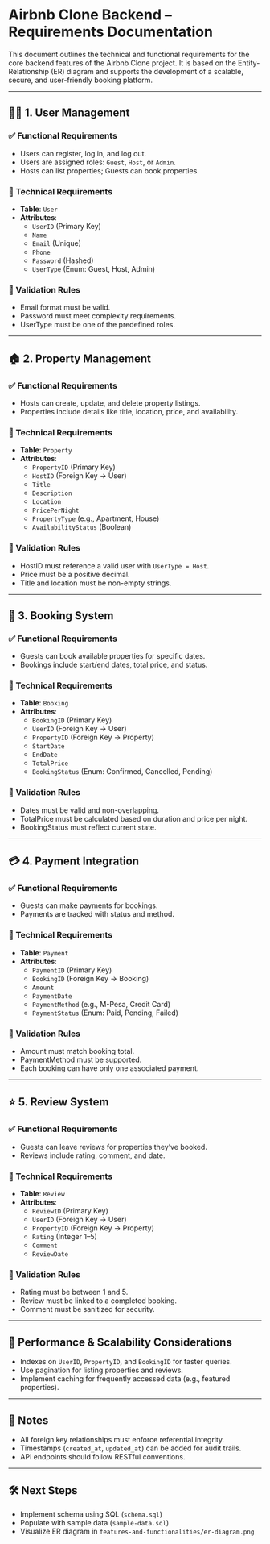# Airbnb Clone Backend – Requirements Documentation

This document outlines the technical and functional requirements for the core backend features of the Airbnb Clone project. It is based on the Entity-Relationship (ER) diagram and supports the development of a scalable, secure, and user-friendly booking platform.

---

## 🧑‍💻 1. User Management

### ✅ Functional Requirements
- Users can register, log in, and log out.
- Users are assigned roles: `Guest`, `Host`, or `Admin`.
- Hosts can list properties; Guests can book properties.

### 🔧 Technical Requirements
- **Table**: `User`
- **Attributes**:
  - `UserID` (Primary Key)
  - `Name`
  - `Email` (Unique)
  - `Phone`
  - `Password` (Hashed)
  - `UserType` (Enum: Guest, Host, Admin)

### 🔐 Validation Rules
- Email format must be valid.
- Password must meet complexity requirements.
- UserType must be one of the predefined roles.

---

## 🏠 2. Property Management

### ✅ Functional Requirements
- Hosts can create, update, and delete property listings.
- Properties include details like title, location, price, and availability.

### 🔧 Technical Requirements
- **Table**: `Property`
- **Attributes**:
  - `PropertyID` (Primary Key)
  - `HostID` (Foreign Key → User)
  - `Title`
  - `Description`
  - `Location`
  - `PricePerNight`
  - `PropertyType` (e.g., Apartment, House)
  - `AvailabilityStatus` (Boolean)

### 🔐 Validation Rules
- HostID must reference a valid user with `UserType = Host`.
- Price must be a positive decimal.
- Title and location must be non-empty strings.

---

## 📅 3. Booking System

### ✅ Functional Requirements
- Guests can book available properties for specific dates.
- Bookings include start/end dates, total price, and status.

### 🔧 Technical Requirements
- **Table**: `Booking`
- **Attributes**:
  - `BookingID` (Primary Key)
  - `UserID` (Foreign Key → User)
  - `PropertyID` (Foreign Key → Property)
  - `StartDate`
  - `EndDate`
  - `TotalPrice`
  - `BookingStatus` (Enum: Confirmed, Cancelled, Pending)

### 🔐 Validation Rules
- Dates must be valid and non-overlapping.
- TotalPrice must be calculated based on duration and price per night.
- BookingStatus must reflect current state.

---

## 💳 4. Payment Integration

### ✅ Functional Requirements
- Guests can make payments for bookings.
- Payments are tracked with status and method.

### 🔧 Technical Requirements
- **Table**: `Payment`
- **Attributes**:
  - `PaymentID` (Primary Key)
  - `BookingID` (Foreign Key → Booking)
  - `Amount`
  - `PaymentDate`
  - `PaymentMethod` (e.g., M-Pesa, Credit Card)
  - `PaymentStatus` (Enum: Paid, Pending, Failed)

### 🔐 Validation Rules
- Amount must match booking total.
- PaymentMethod must be supported.
- Each booking can have only one associated payment.

---

## ⭐ 5. Review System

### ✅ Functional Requirements
- Guests can leave reviews for properties they’ve booked.
- Reviews include rating, comment, and date.

### 🔧 Technical Requirements
- **Table**: `Review`
- **Attributes**:
  - `ReviewID` (Primary Key)
  - `UserID` (Foreign Key → User)
  - `PropertyID` (Foreign Key → Property)
  - `Rating` (Integer 1–5)
  - `Comment`
  - `ReviewDate`

### 🔐 Validation Rules
- Rating must be between 1 and 5.
- Review must be linked to a completed booking.
- Comment must be sanitized for security.

---

## 🧠 Performance & Scalability Considerations

- Indexes on `UserID`, `PropertyID`, and `BookingID` for faster queries.
- Use pagination for listing properties and reviews.
- Implement caching for frequently accessed data (e.g., featured properties).

---

## 📌 Notes

- All foreign key relationships must enforce referential integrity.
- Timestamps (`created_at`, `updated_at`) can be added for audit trails.
- API endpoints should follow RESTful conventions.

---

## 🛠️ Next Steps

- Implement schema using SQL (`schema.sql`)
- Populate with sample data (`sample-data.sql`)
- Visualize ER diagram in `features-and-functionalities/er-diagram.png`

